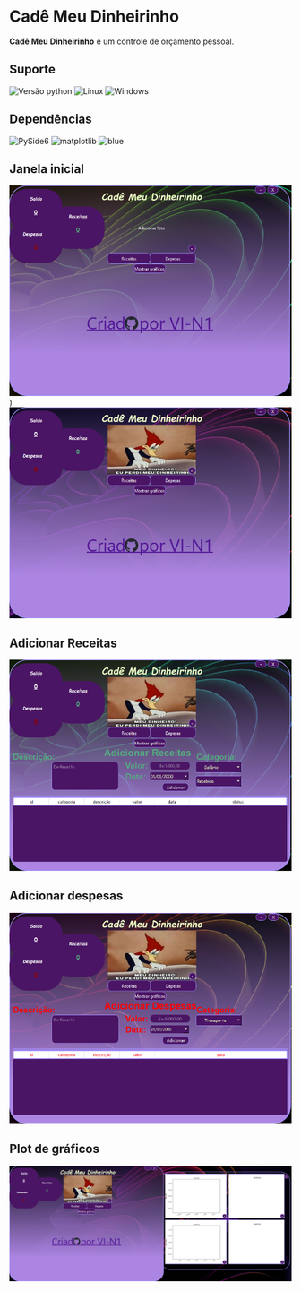 # Cadê Meu Dinheirinho

**Cadê Meu Dinheirinho** é um controle de orçamento pessoal.

## Suporte

![Versão python](https://img.shields.io/pypi/pyversions/PySide6)
![Linux](https://img.shields.io/badge/-Linux-grey?logo=linux)
![Windows](https://shields.io/badge/Windowsx64--9cf?logo=Windows&style=social)

## Dependências

![PySide6](https://img.shields.io/badge/PySide6-6.5.2-blue)
![matplotlib](https://img.shields.io/badge/matplotlib-3.7.2-blue)
![blue](https://img.shields.io/badge/code%20style-blue-blue.svg)

## Janela inicial

![Janela inicial](https://github.com/Vi-n1/CadeMeuDinheirinho/blob/main/img-exemplos/janela-inicial.png))
![Janela inicial](https://github.com/Vi-n1/CadeMeuDinheirinho/blob/main/img-exemplos/janela-inicial1.png)

## Adicionar Receitas

![Adicionar Receitas](https://github.com/Vi-n1/CadeMeuDinheirinho/blob/main/img-exemplos/pagina-receitas.png)

## Adicionar despesas

![Adicionar despesas](https://github.com/Vi-n1/CadeMeuDinheirinho/blob/main/img-exemplos/pagina-despesas.png)

## Plot de gráficos

![Plot](https://github.com/Vi-n1/CadeMeuDinheirinho/blob/main/img-exemplos/janela-plot.png)
